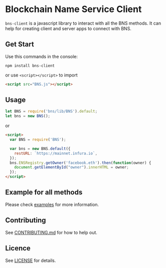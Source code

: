 # Blockchain Name Service Client

`bns-client` is a javascript library to interact with all the BNS methods. It can help for creating client and server apps to connect with BNS.

## Get Start
Use this commands in the console:

```
npm install bns-client
```

or use `<script></script>` to import

```html
<script src="BNS.js"></script>
```

## Usage

```javascript
let BNS = require('bns/lib/BNS').default;
let bns = new BNS(); 
```

or 

```html
<script>
  var BNS = require('BNS');

  var bns = new BNS.default({
    restURL: `https://mainnet.infura.io`,
  });
  bns.ENSRegistry.getOwner('facebook.eth').then(function(owner) {
    document.getElementById("owner").innerHTML = owner;
  });
</script>
````

## Example for all methods

Please check [examples](./examples) for more information.

## Contributing
See [CONTRIBUTING.md](./CONTRIBUTING.md) for how to help out.

## Licence
See [LICENSE](./LICENSE) for details.
